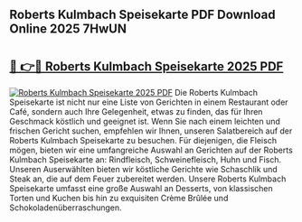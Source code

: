 ## Roberts Kulmbach Speisekarte PDF Download Online 2025 7HwUN

# <h2><a href="http://gcaxqb.nevu.top/?p=Roberts+Kulmbach+Speisekarte">🔗 👉🔴 Roberts Kulmbach Speisekarte 2025 PDF</a></h2>

[![Roberts Kulmbach Speisekarte 2025 PDF](https://i.imgur.com/dBaPXMq.png)](http://gcaxqb.nevu.top/?p=Roberts+Kulmbach+Speisekarte)
Die Roberts Kulmbach Speisekarte ist nicht nur eine Liste von Gerichten in einem Restaurant oder Café, sondern auch Ihre Gelegenheit, etwas zu finden, das für Ihren Geschmack köstlich und geeignet ist. Wenn Sie nach einem leichten und frischen Gericht suchen, empfehlen wir Ihnen, unseren Salatbereich auf der Roberts Kulmbach Speisekarte zu besuchen. Für diejenigen, die Fleisch mögen, bieten wir eine umfangreiche Auswahl an Gerichten auf der Roberts Kulmbach Speisekarte an: Rindfleisch, Schweinefleisch, Huhn und Fisch. Unseren Auserwählten bieten wir köstliche Gerichte wie Schaschlik und Steak an, die auf dem Feuer zubereitet werden. Unsere Roberts Kulmbach Speisekarte umfasst eine große Auswahl an Desserts, von klassischen Torten und Kuchen bis hin zu exquisiten Crème Brûlée und Schokoladenüberraschungen.

